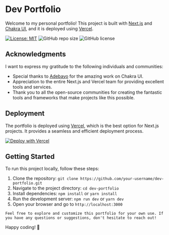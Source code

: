 # Dev Portfolio

Welcome to my personal portfolio! This project is built with [Next.js](https://nextjs.org/) and [Chakra UI](https://chakra-ui.com/), and it is deployed using [Vercel](https://vercel.com/).

[![License: MIT](https://img.shields.io/badge/License-MIT-yellow.svg)](https://opensource.org/licenses/MIT)
![GitHub repo size](https://img.shields.io/github/repo-size/Oxygeeeen/dev-portfolio)
![GitHub license](https://img.shields.io/github/license/Oxygeeeen/dev-portfolio)

## Acknowledgments

I want to express my gratitude to the following individuals and communities:

- Special thanks to [Adebayo](https://twitter.com/thesegunadebayo) for the amazing work on Chakra UI.
- Appreciation to the entire Next.js and Vercel team for providing excellent tools and services.
- Thank you to all the open-source communities for creating the fantastic tools and frameworks that make projects like this possible.

## Deployment

The portfolio is deployed using [Vercel](https://vercel.com/), which is the best option for Next.js projects. It provides a seamless and efficient deployment process.

[![Deploy with Vercel](https://vercel.com/button)](https://vercel.com/import/project?template=https://github.com/Oxygeeeen/dev-portfolio)

## Getting Started

To run this project locally, follow these steps:

1. Clone the repository: `git clone https://github.com/your-username/dev-portfolio.git`
2. Navigate to the project directory: `cd dev-portfolio`
3. Install dependencies: `npm install` or `yarn install`
4. Run the development server: `npm run dev` or `yarn dev`
5. Open your browser and go to `http://localhost:3000`

```
Feel free to explore and customize this portfolio for your own use. If you have any questions or suggestions, don't hesitate to reach out!
```

Happy coding! 💪
